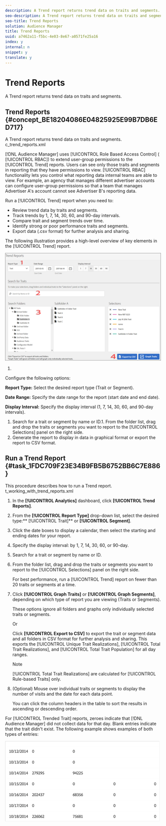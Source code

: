 ```yaml
---
description: A Trend report returns trend data on traits and segments.
seo-description: A Trend report returns trend data on traits and segments.
seo-title: Trend Reports
solution: Audience Manager
title: Trend Reports
uuid: a7462a11-f5bc-4e03-8e67-a0571fe25a16
index: y
internal: n
snippet: y
translate: y
---
```


# Trend Reports

A Trend report returns trend data on traits and segments.

## Trend Reports {#concept_BE18204086E04825925E99B7DB6ED717}

A 
<wintitle>
  Trend
</wintitle> report returns trend data on traits and segments. 
<draft-comment otherprops="merge">
  c_trend_reports.xml 
</draft-comment>



[!DNL Audience Manager] uses [!UICONTROL Role Based Access Control] ( [!UICONTROL RBAC]) to extend user-group permissions to the [!UICONTROL Trend] reports. Users can see only those traits and segments in reporting that they have permissions to view. [!UICONTROL RBAC] functionality lets you control what reporting data internal teams are able to view. For example, an agency that manages different advertiser accounts can configure user-group permissions so that a team that manages Advertiser A's account cannot see Advertiser B's reporting data. 


Run a [!UICONTROL Trend] report when you need to: 
* Review trend data by traits and segments.
* Track trends by 1, 7, 14, 30, 60, and 90-day intervals.
* Compare trait and segment trends over time.
* Identify strong or poor performance traits and segments.
* Export data (.csv format) for further analysis and sharing.





The following illustration provides a high-level overview of key elements in the [!UICONTROL Trend] report. 


![](assets/trend_reports_border.jpg) 



1. 

   Configure the following options: 


   **Report Type:** Select the desired report type (Trait or Segment). 


   **Date Range:** Specify the date range for the report (start date and end date). 


   **Display Interval:** Specify the display interval (1, 7, 14, 30, 60, and 90-day intervals). 

1. Search for a trait or segment by name or ID.1. From the folder list, drag and drop the traits or segments you want to report to the [!UICONTROL Selections] panel on the right side.
1. Generate the report to display in data in graphical format or export the report to CSV format.


## Run a Trend Report {#task_1FDC709F23E34B9FB5B6752BB6C7E886}

This procedure describes how to run a 
<wintitle>
  Trend
</wintitle> report. 
<draft-comment otherprops="merge">
  t_working_with_trend_reports.xml 
</draft-comment>


1. In the **[!UICONTROL Analytics]** dashboard, click **[!UICONTROL Trend Reports]**.
1. From the **[!UICONTROL Report Type]** drop-down list, select the desired type:** [!UICONTROL Trait]** or **[!UICONTROL Segment]**.
1. Click the date boxes to display a calendar, then select the starting and ending dates for your report.
1. Specify the display interval: by 1, 7, 14, 30, 60, or 90-day.
1. Search for a trait or segment by name or ID.
1. From the folder list, drag and drop the traits or segments you want to report to the [!UICONTROL Selections] panel on the right side.



   For best performance, run a [!UICONTROL Trend] report on fewer than 20 traits or segments at a time. 
1. Click **[!UICONTROL Graph Traits]** or **[!UICONTROL Graph Segments]**, depending on which type of report you are viewing (Traits or Segments).



   These options ignore all folders and graphs only individually selected traits or segments. 


   Or 


   Click **[!UICONTROL Export to CSV]** to export the trait or segment data and all folders in CSV format for further analysis and sharing. This exports the [!UICONTROL Unique Trait Realizations], [!UICONTROL Total Trait Realizations], and [!UICONTROL Total Trait Population] for all day ranges. 



   >[!NOTE]
   >
   >[!UICONTROL Total Trait Realizations] are calculated for [!UICONTROL Rule-based Traits] only. 

1. (Optional) Mouse over individual traits or segments to display the number of visits and the date for each data point.



   You can click the column headers in the table to sort the results in ascending or descending order. 



For [!UICONTROL Trended Trait] reports, zeroes indicate that [!DNL Audience Manager] did not collect data for that day. Blank entries indicate that the trait didn't exist. The following example shows examples of both types of entries: 


![](assets/trended_data.png) 
